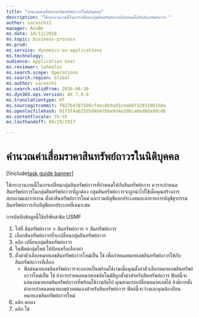 ```yaml
--- 
title: "คำนวณค่าเสื่อมราคาสินทรัพย์ถาวรในนิติบุคคล"
description: "ใช้กระบวนงานนี้ในการเปลี่ยนกลุ่มสินทรัพย์ถาวรที่กำหนดให้กับสินทรัพย์ถาวร "
author: saraschi2
manager: AnnBe
ms.date: 10/11/2016
ms.topic: business-process
ms.prod: 
ms.service: dynamics-ax-applications
ms.technology: 
audience: Application User
ms.reviewer: twheeloc
ms.search.scope: Operations
ms.search.region: Global
ms.author: saraschi
ms.search.validFrom: 2016-06-30
ms.dyn365.ops.version: AX 7.0.0
ms.translationtype: HT
ms.sourcegitcommit: f827b4787506cfdec8b9a91c4a68f3293190158a
ms.openlocfilehash: 91f3f4a625d5d4b47bbe9d4e2d0ca0ed8da9dcd6
ms.contentlocale: th-th
ms.lasthandoff: 09/29/2017

---
```

# <a name="calculate-fixed-asset-depreciation-across-legal-entities"></a>คำนวณค่าเสื่อมราคาสินทรัพย์ถาวรในนิติบุคคล

[!include[task guide banner](../../includes/task-guide-banner.md)]

ใช้กระบวนงานนี้ในการเปลี่ยนกลุ่มสินทรัพย์ถาวรที่กำหนดให้กับสินทรัพย์ถาวร  ควรจะกำหนดสินทรัพย์ถาวรในกลุ่มสินทรัพย์ถาวรที่ถูกต้อง  กลุ่มสินทรัพย์ถาวรจะถูกนำไปใช้เมื่อคุณสร้างการสอบถามและรายงาน ตั้งค่าสินทรัพย์ถาวรใหม่ และรวมบัญชีแยกประเภทและลงรายการบัญชีธุรกรรมสินทรัพย์ถาวรกับบัญชีแยกประเภทที่เหมาะสม 

การบันทึกข้อมูลนี้ใช้บริษัทสาธิต USMF

1. ไปที่ สินทรัพย์ถาวร > สินทรัพย์ถาวร > สินทรัพย์ถาวร
2. เลือกสินทรัพย์ถาวรที่จะเปลี่ยนกลุ่มสินทรัพย์ถาวร
3. คลิก เปลี่ยนกลุ่มสินทรัพย์ถาวร
4. ในฟิลด์กลุ่มใหม่ ให้ป้อนหรือเลือกค่า
5. ตั้งค่าตัวเลือกหมายเลขสินทรัพย์ถาวรใหม่เป็น ใช่ เพื่อกำหนดหมายเลขสินทรัพย์ถาวรให้กับสินทรัพย์ถาวรที่เลือก
    * ฟิลด์หมายเลขสินทรัพย์ถาวรจะกลายเป็นพร้อมใช้งานเมื่อคุณตั้งค่าตัวเลือกหมายเลขสินทรัพย์ถาวรใหม่เป็น ใช่    ถ้าการกำหนดหมายเลขอัตโนมัติถูกตั้งค่าสำหรับสินทรัพย์ถาวร ฟิลด์นี้จะแสดงหมายเลขสินทรัพย์ถาวรที่พร้อมใช้งานถัดไป  คุณสามารถเปลี่ยนหมายเลขได้    ถ้ามีการตั้งค่าการกำหนดหมายเลขด้วยตนเองสำหรับสินทรัพย์ถาวร ฟิลด์นี้จะว่างและคุณต้องป้อนหมายเลขสินทรัพย์ถาวรใหม่  
6. คลิก ตกลง
7. คลิก ใช่


